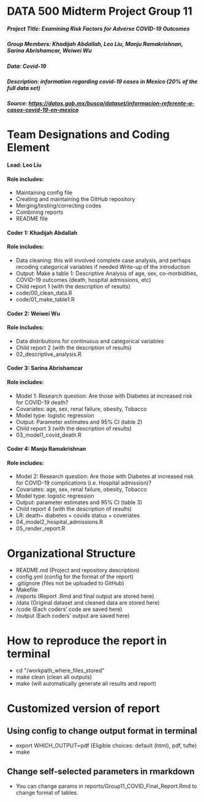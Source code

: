 # DATA 500 Midterm Project Group 11
##### Project Title: Examining Risk Factors for Adverse COVID-19 Outcomes

##### Group Members: Khadijah Abdallah, Leo Liu, Manju Ramakrishnan, Sarina Abrishamcar, Weiwei Wu

##### Data: Covid-19

##### Description: information regarding covid-19 cases in Mexico (20% of the full data set)

##### Source: https://datos.gob.mx/busca/dataset/informacion-referente-a-casos-covid-19-en-mexico 

# Team Designations and Coding Element

#### Lead:  Leo Liu
#### Role includes:
- Maintaining config file
- Creating and maintaining the GitHub repository
- Merging/testing/correcting codes  
- Combining reports
- README file

#### Coder 1: Khadijah Abdallah
#### Role includes:
- Data cleaning: this will involved complete case analysis, and perhaps recoding categorical variables if needed Write-up of the introduction 
- Output: Make a table 1: Descriptive Analysis of age, sex, co-morbidities, COVID-19 outcomes (death, hospital admissions, etc)
- Child report 1 (with the description of results)
- code/00_clean_data.R
- code/01_make_table1.R

#### Coder 2: Weiwei Wu 
#### Role includes:
- Data distributions for continuous and categorical variables 
- Child report 2  (with the description of results)
- 02_descriptive_analysis.R

#### Coder 3: Sarina Abrishamcar 
#### Role includes:
- Model 1: Research question: Are those with Diabetes at increased risk for COVID-19 death?
- Covariates: age, sex, renal failure, obesity, Tobacco 
- Model type: logistic regression
- Output: Parameter estimates and 95% CI  (table 2) 
- Child report 3 (with the description of results)
- 03_model1_covid_death.R

#### Coder 4: Manju Ramakrishnan 
#### Role includes:
- Model 2: Research question: Are those with Diabetes at increased risk for COVID-19 complications (i.e. Hospital admission)?
- Covariates: age, sex, renal failure, obesity, Tobacco 
- Model type: logistic regression 
- Output: parameter estimates and 95% CI (table 3)
- Child report 4 (with the description of results)
- LR: death~ diabetes + covids status + coveriates
- 04_model2_hospital_admissions.R
- 05_render_report.R

# Organizational Structure
- README.md (Project and repository description)
- config.yml (config for the format of the report)
- .gitignore (files not be uploaded to GitHub)
- Makefile
- /reports (Report .Rmd and final output are stored here)
- /data (Original dataset and cleaned data are stored here)
- /code (Each coders’ code are saved here)
- /output (Each coders’ output are saved here)

# How to reproduce the report in terminal
- cd "/workpath_where_files_stored"
- make clean (clean all outputs)
- make (will automatically generate all results and report)

# Customized version of report
## Using config to change output format in terminal
- export WHICH_OUTPUT=pdf (Eligible choices: default (html), pdf, tufte)
- make

## Change self-selected parameters in rmarkdown
- You can change params in reports/Group11_COVID_Final_Report.Rmd to change format of tables.